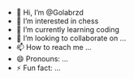- 👋 Hi, I’m @Golabrzd
- 👀 I’m interested in chess
- 🌱 I’m currently learning coding
- 💞️ I’m looking to collaborate on ...
- 📫 How to reach me ...
- 😄 Pronouns: ...
- ⚡ Fun fact: ...

<!---
Golabrzd/Golabrzd is a ✨ special ✨ repository because its `README.md` (this file) appears on your GitHub profile.
You can click the Preview link to take a look at your changes.
--->
